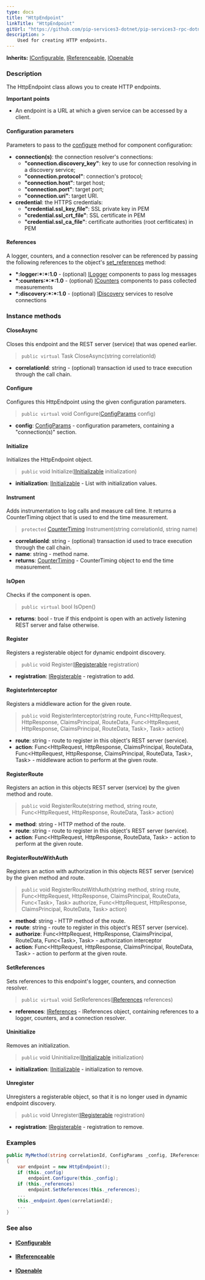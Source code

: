 ```yaml
---
type: docs
title: "HttpEndpoint"
linkTitle: "HttpEndpoint"
gitUrl: "https://github.com/pip-services3-dotnet/pip-services3-rpc-dotnet"
description: >
    Used for creating HTTP endpoints. 
---
```


**Inherits:** [IConfigurable](../../../commons/config/iconfigurable), [IReferenceable](../../../commons/refer/ireferenceable), [IOpenable](../../../commons/run/iopenable)

### Description

The HttpEndpoint class allows you to create HTTP endpoints. 

**Important points**

- An endpoint is a URL at which a given service can be accessed by a client. 

#### Configuration parameters
Parameters to pass to the [configure](#configure) method for component configuration:

- **connection(s)**: the connection resolver's connections:
    - **"connection.discovery_key"**: key to use for connection resolving in a discovery service;
    - **"connection.protocol"**: connection's protocol;
    - **"connection.host"**: target host;
    - **"connection.port"**: target port;
    - **"connection.uri"**: target URI.
- **credential**: the HTTPS credentials:
    - **"credential.ssl_key_file"**: SSL private key in PEM
    - **"credential.ssl_crt_file"**: SSL certificate in PEM
    - **"credential.ssl_ca_file"**: certificate authorities (root cerfiticates) in PEM


#### References
A logger, counters, and a connection resolver can be referenced by passing the 
following references to the object's [set_references](#set_references) method:

- **\*:logger:\*:\*:1.0** - (optional) [ILogger](../../../components/log/ilogger) components to pass log messages
- **\*:counters:\*:\*:1.0** - (optional) [ICounters](../../../components/count/icounters) components to pass collected measurements
- **\*:discovery:\*:\*:1.0** - (optional) [IDiscovery](../../../components/connect/idiscovery) services to resolve connections


### Instance methods

#### CloseAsync
Closes this endpoint and the REST server (service) that was opened earlier.

> `public virtual` Task CloseAsync(string correlationId)

- **correlationId**: string - (optional) transaction id used to trace execution through the call chain.


#### Configure
Configures this HttpEndpoint using the given configuration parameters.

> `public virtual` void Configure([ConfigParams](../../../commons/config/config_params) config)

- **config**: [ConfigParams](../../../commons/config/config_params) - configuration parameters, containing a "connection(s)" section.

#### Initialize
Initializes the HttpEndpoint object. 

> `public` void Initialize([IInitializable](../iinitializable) initialization)

- **initialization**: [IInitializable](../iinitializable) - List with initialization values.

#### Instrument
Adds instrumentation to log calls and measure call time. It returns a CounterTiming 
object that is used to end the time measurement.

> `protected` [CounterTiming](../../../components/count/counter_timing) Instrument(string correlationId, string name)
- **correlationId**: string - (optional) transaction id used to trace execution through the call chain.
- **name**: string - method name.
- **returns**: [CounterTiming](../../../components/count/counter_timing) - CounterTiming object to end the time measurement.

#### IsOpen
Checks if the component is open.

> `public virtual` bool IsOpen()

- **returns**: bool - true if this endpoint is open with an actively listening REST server and false otherwise.


#### Register
Registers a registerable object for dynamic endpoint discovery.

> `public` void Register([IRegisterable](../../services/iregisterable) registration)

- **registration**: [IRegisterable](../../services/iregisterable) - registration to add.


#### RegisterInterceptor
Registers a middleware action for the given route.

> `public` void RegisterInterceptor(string route, Func\<HttpRequest, HttpResponse, ClaimsPrincipal, RouteData, Func\<HttpRequest, HttpResponse, ClaimsPrincipal, RouteData, Task\>, Task\> action)

- **route**: string - route to register in this object's REST server (service).
- **action**: Func\<HttpRequest, HttpResponse, ClaimsPrincipal, RouteData, Func\<HttpRequest, HttpResponse, ClaimsPrincipal, RouteData, Task\>, Task\> - middleware action to perform at the given route.


#### RegisterRoute
Registers an action in this objects REST server (service) by the given method and route.

> `public` void RegisterRoute(string method, string route, Func\<HttpRequest, HttpResponse, RouteData, Task\> action)

- **method**: string - HTTP method of the route.
- **route**: string - route to register in this object's REST server (service).
- **action**: Func\<HttpRequest, HttpResponse, RouteData, Task\> - action to perform at the given route.


#### RegisterRouteWithAuth
Registers an action with authorization in this objects REST server (service)
by the given method and route.

> `public` void RegisterRouteWithAuth(string method, string route, Func\<HttpRequest, HttpResponse, ClaimsPrincipal, RouteData, Func\<Task\>, Task\> authorize, Func\<HttpRequest, HttpResponse, ClaimsPrincipal, RouteData, Task\> action)

- **method**: string - HTTP method of the route.
- **route**: string - route to register in this object's REST server (service).
- **authorize**: Func\<HttpRequest, HttpResponse, ClaimsPrincipal, RouteData, Func\<Task\>, Task\> - authorization interceptor
- **action**: Func\<HttpRequest, HttpResponse, ClaimsPrincipal, RouteData, Task\> - action to perform at the given route.


#### SetReferences
Sets references to this endpoint's logger, counters, and connection resolver.

> `public virtual` void SetReferences([IReferences](../../../commons/refer/ireferences) references)

- **references**: [IReferences](../../../commons/refer/ireferences) - IReferences object, containing references to a logger, counters, and a connection resolver.


#### Uninitialize
Removes an initialization.

> `public` void Uninitialize([IInitializable](../iinitializable) initialization)

- **initialization**: [IInitializable](../iinitializable) - initialization to remove.


#### Unregister
Unregisters a registerable object, so that it is no longer used in dynamic endpoint discovery.

> `public` void Unregister([IRegisterable](../iregisterable) registration)

- **registration**: [IRegisterable](../iregisterable) - registration to remove.

### Examples

```cs
public MyMethod(string correlationId, ConfigParams _config, IReferences _references) 
{
    var endpoint = new HttpEndpoint();
    if (this._config)
        endpoint.Configure(this._config);
    if (this._references)
        endpoint.SetReferences(this._references);
    ...
    this._endpoint.Open(correlationId);
    ...
}
```

### See also
- #### [IConfigurable](../../../commons/config/iconfigurable)
- #### [IReferenceable](../../../commons/refer/ireferenceable)
- #### [IOpenable](../../../commons/run/iopenable)
